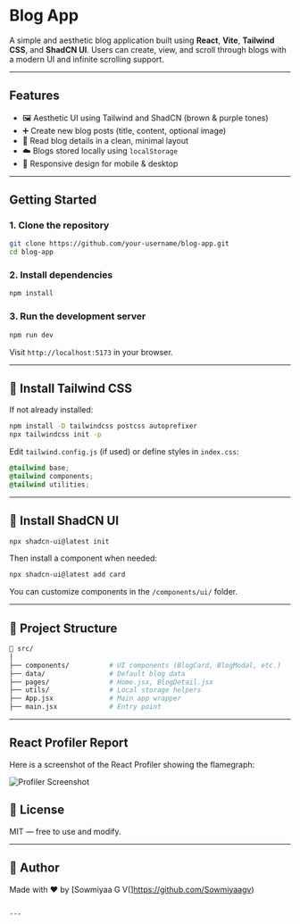
#  Blog App

A simple and aesthetic blog application built using **React**, **Vite**, **Tailwind CSS**, and **ShadCN UI**. Users can create, view, and scroll through blogs with a modern UI and infinite scrolling support.

---

## Features

- 🖼️ Aesthetic UI using Tailwind and ShadCN (brown & purple tones)
- ➕ Create new blog posts (title, content, optional image)
- 🧾 Read blog details in a clean, minimal layout
- ☁️ Blogs stored locally using `localStorage`
- 📱 Responsive design for mobile & desktop

---

## Getting Started

### 1. Clone the repository

```bash
git clone https://github.com/your-username/blog-app.git
cd blog-app
````

### 2. Install dependencies

```bash
npm install
```

### 3. Run the development server

```bash
npm run dev
```

Visit `http://localhost:5173` in your browser.

---

## 🧩 Install Tailwind CSS

If not already installed:

```bash
npm install -D tailwindcss postcss autoprefixer
npx tailwindcss init -p
```

Edit `tailwind.config.js` (if used) or define styles in `index.css`:

```css
@tailwind base;
@tailwind components;
@tailwind utilities;
```

---

## 🎨 Install ShadCN UI

```bash
npx shadcn-ui@latest init
```

Then install a component when needed:

```bash
npx shadcn-ui@latest add card
```

You can customize components in the `/components/ui/` folder.

---

## 📁 Project Structure

```bash
📁 src/
│
├── components/          # UI components (BlogCard, BlogModal, etc.)
├── data/                # Default blog data
├── pages/               # Home.jsx, BlogDetail.jsx
├── utils/               # Local storage helpers
├── App.jsx              # Main app wrapper
├── main.jsx             # Entry point
```

---
## React Profiler Report

Here is a screenshot of the React Profiler showing the flamegraph:

![Profiler Screenshot](./assets/Screenshot%20(18).png)



## 📄 License

MIT — free to use and modify.

---

## 👤 Author

Made with ❤️ by [Sowmiyaa G V(]https://github.com/Sowmiyaagv)

```

---


```
